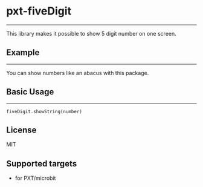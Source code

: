 # pxt-fiveDigit
---
This library makes it possible to show 5 digit number on one screen.

## Example
---
You can show numbers like an abacus with this package.


## Basic Usage
---
```
fiveDigit.showString(number)
```


## License

MIT

## Supported targets

* for PXT/microbit
